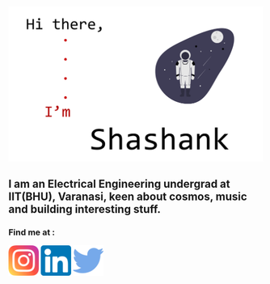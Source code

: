 <img alt="Intro" src="https://raw.githubusercontent.com/pathakshashank17/pathakshashank17/master/icons/intro.png" width=700>

## I am an Electrical Engineering undergrad at IIT(BHU), Varanasi, keen about cosmos, music and building interesting stuff.

### Find me at : <br>
<a title="instagram" href="https://www.instagram.com/pathakshashank17"><img alt="Instagram" src="https://raw.githubusercontent.com/pathakshashank17/pathakshashank17/master/icons/instagram.png" width="60"></a> <a title="linkedin" href="https://www.linkedin.com/in/shashank-pathak-8b0481156/"><img alt="LinkedIn" src="https://raw.githubusercontent.com/pathakshashank17/pathakshashank17/master/icons/linkedin.png" width="60"></a> <a title="twitter" href="https://twitter.com/pathkshashank17"><img alt="Twitter" src="https://raw.githubusercontent.com/pathakshashank17/pathakshashank17/master/icons/twitter.png" width="60"></a>

